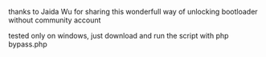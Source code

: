 thanks to Jaida Wu for sharing this wonderfull way of unlocking bootloader without community account

tested only on windows,
just download and run the script with
php bypass.php
